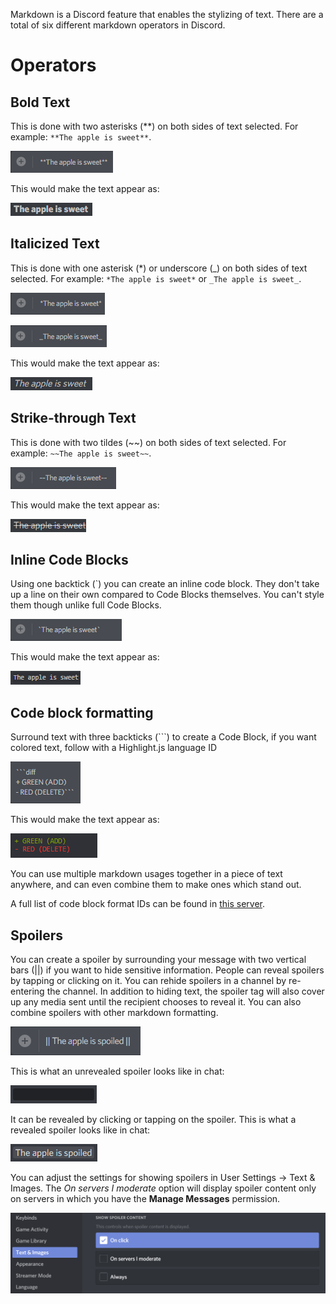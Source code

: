 <!-- TITLE: Markdown -->
<!-- SUBTITLE: Want to inject some flavor into your everyday text chat? -->

Markdown is a Discord feature that enables the stylizing of text. There are a total of six different markdown operators in Discord.

# Operators
## Bold Text
This is done with two asterisks (\*\*) on both sides of text selected. 
For example: `**The apple is sweet**`.

![A 5 F 8 D 0](/uploads/markdown/a-5-f-8-d-0.png "Bolded markdown in typing window.")

This would make the text appear as: 

![Bolded Text In Chat](/uploads/markdown/bolded-text-in-chat.png "Bolded text in chat.")

## Italicized Text
This is done with one asterisk (\*) or underscore (\_) on both sides of text selected. For example: `*The apple is sweet*` or `_The apple is sweet_`.

![6 E 34 Bc](/uploads/markdown/6-e-34-bc.png "Italicized markdown in typing window.")

![Bcb 156](/uploads/markdown/bcb-156.png "Italicized markdown in typing window.")

This would make the text appear as:

![Italicized Text In Chat](/uploads/markdown/italicized-text-in-chat.png "Italicized text in chat.")

## Strike-through Text
This is done with two tildes (\~\~) on both sides of text selected. For example: `~~The apple is sweet~~`.

![56992 E](/uploads/markdown/56992-e.png "Strikethrough markdown in typing window.")

This would make the text appear as:

![Strikethrough Text In Chat](/uploads/markdown/strikethrough-text-in-chat.png "Strikethrough text in chat.")

## Inline Code Blocks
Using one backtick (\`) you can create an inline code block. They don't take up a line on their own compared to Code Blocks themselves. You can't style them though unlike full Code Blocks.

![C 8 Ca 1 F](/uploads/markdown/c-8-ca-1-f.png "Inline code block in typing window.")

This would make the text appear as:

![C 144 Da](/uploads/markdown/c-144-da.png "Inline code block in chat.")

## Code block formatting
Surround text with three backticks (\`\`\`) to create a Code Block, if you want colored text, follow with a Highlight.js language ID

![A 16 Ed 5](/uploads/markdown/a-16-ed-5.png "Multiline code block in typing window.")

This would make the text appear as:

![C 73 Dd 2](/uploads/markdown/c-73-dd-2.png "Multiline code block in chat, with code syntax highlighted.")

You can use multiple markdown usages together in a piece of text anywhere, and can even combine them to make ones which stand out.

A full list of code block format IDs can be found in [this server](https://discord.gg/VfVvwcX).

## Spoilers
You can create a spoiler by surrounding your message with two vertical bars (\|\|) if you want to hide sensitive information. People can reveal spoilers by tapping or clicking on it. You can rehide spoilers in a channel by re-entering the channel. In addition to hiding text, the spoiler tag will also cover up any media sent until the recipient chooses to reveal it.
You can also combine spoilers with other markdown formatting.

![Typing spoiler](/uploads/markdown/typingspoiler.png "Typingspoiler")

This is what an unrevealed spoiler looks like in chat:

![Unrevealed spoiler](/uploads/markdown/unrevealedspoiler.png "Unrevealedspoiler")

It can be revealed by clicking or tapping on the spoiler. This is what a revealed spoiler looks like in chat:

![Revealed spoiler](/uploads/markdown/revealedspoiler.png "Revealedspoiler")

You can adjust the settings for showing spoilers in User Settings -> Text & Images. The *On servers I moderate* option will display spoiler content only on servers in which you have the **Manage Messages** permission.

![Spoiler settings](/uploads/markdown/spoiler-settings.png "Spoiler settings")